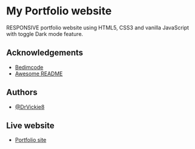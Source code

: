 
# My Portfolio website

RESPONSIVE portfolio website using HTML5, CSS3 and vanilla JavaScript with toggle Dark mode feature.


## Acknowledgements

 - [Bedimcode](https://github.com/bedimcode/responsive-portfolio-website-Alexa)
 - [Awesome README](https://readme.so/editor)


## Authors

- [@DrVickie8](https://github.com/DrVickie8)


## Live website

- [Portfolio site](https://victoria-johnson-portfolio.netlify.app/)

